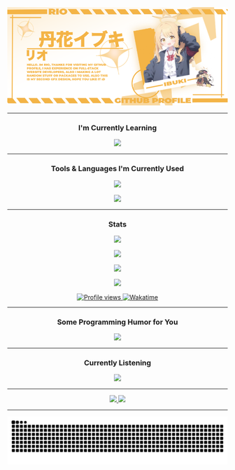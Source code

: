 <picture>
  <img src='./assets/github_banner_2.png' />
</picture>

---
<h3 align='center'>I'm Currently Learning</h3>
<p align='center'>
  <picture>
    <img src='https://skillicons.dev/icons?i=cs,c,cpp,flutter,java,laravel,postgresql'/>
  </picture>
</p>

---

<h3 align='center'>Tools & Languages I'm Currently Used</h3>
<p align='center'>
  <picture>
    <img src='https://skillicons.dev/icons?i=java,js,ts,py,html,css,react,tailwindcss,github,git,nodejs,gradle,vscode,express,mysql,postgresql,mongodb,laravel,discordjs,figma,idea,npm&perline=11'/>
  </picture>
</p>
<p align='center'>
  <picture>
    <img src='https://skillicons.dev/icons?i=ae,blender,ps,unreal,pr&perline=10'/>
  </picture>
</p>

---

<div align='center'>
  <h3>Stats</h3>

  <p>
    <picture>
      <source
        srcset='https://github-readme-stats.vercel.app/api/top-langs?username=nokarin-dev&show_icons=true&locale=en&layout=compact&theme=transparent&hide_border=true'
        media='(prefers-color-scheme: dark)'
      />
      <source
        srcset='https://github-readme-stats.vercel.app/api/top-langs?username=nokarin-dev&show_icons=true'
        media='(prefers-color-scheme: light), (prefers-color-scheme: no-preference)'
      />
      <img src='https://github-readme-stats.vercel.app/api/top-langs?username=nokarin-dev&show_icons=true' />
    </picture>
  </p>

  <p>
    <picture>
      <source
        srcset='https://github-readme-stats.vercel.app/api?username=nokarin-dev&include_all_commits=true&show_icons=true&locale=en&theme=transparent&hide_border=true'
        media='(prefers-color-scheme: dark)'
      />
      <source
        srcset='https://github-readme-stats.vercel.app/api?username=nokarin-dev&show_icons=true'
        media='(prefers-color-scheme: light), (prefers-color-scheme: no-preference)'
      />
      <img src='https://github-readme-stats.vercel.app/api?username=nokarin-dev&show_icons=true' />
    </picture>
  </p>

  <p>
    <picture>
      <source
        srcset='https://github-readme-streak-stats.herokuapp.com/?user=nokarin-dev&show_icons=true&theme=transparent&locale=en&theme=transparent&hide_border=true'
        media='(prefers-color-scheme: dark)'
      />
      <source
        srcset='https://github-readme-streak-stats.herokuapp.com/?user=nokarin-dev&show_icons=true'
        media='(prefers-color-scheme: light), (prefers-color-scheme: no-preference)'
      />
      <img src='https://github-readme-streak-stats.herokuapp.com/?user=nokarin-dev&show_icons=true' />
    </picture>
  </p>

  <p>
    <picture>
      <source
        srcset='https://github-readme-stats.vercel.app/api/wakatime?username=brokenedtz&show_icons=true&layout=compact&theme=transparent&hide_border=true'
        media='(prefers-color-scheme: dark)'
      />
      <source
        srcset='https://github-readme-stats.vercel.app/api/wakatime?username=brokenedtz&show_icons=true'
        media='(prefers-color-scheme: light), (prefers-color-scheme: no-preference)'
      />
      <img src='https://github-readme-stats.vercel.app/api/wakatime?username=brokenedtz&show_icons=true' />
    </picture>
  </p>
  
  <p>
    <a href='https://github.com/nokarin-dev'>
      <img src='https://komarev.com/ghpvc/?username=quit75gaming&label=Profile%20Views&color=00ff6e&style=flat' alt='Profile views' />
    </a>
    <a href='https://wakatime.com/@brokenedtz'>
      <img src='https://wakatime.com/badge/user/48eebc5a-4806-4cf7-ba04-cdc9d5c29b8f.svg' alt='Wakatime' />
    </a>
  </p>
</div>

---

<h3 align='center'>Some Programming Humor for You</h3>
<div align="center">
  <picture>
    <img src="https://readme-jokes.vercel.app/api?theme=default" />
  </picture>
</div>

---

<h3 align='center'>Currently Listening</h3>
<div align="center">
  <picture>
    <img src="https://spotify-github-profile.kittinanx.com/api/view?uid=31j2y46lpoffglel3rrpccvecumq&cover_image=true&theme=natemoo-re&show_offline=false&background_color=121212&interchange=false&bar_color=404db0&bar_color_cover=false" />
  </picture>
</div>

---

<div align='center'>
  <a href='https://discord.strivo.xyz'>
    <img src='https://skillicons.dev/icons?i=discord' />
  </a>
  <a href='https://github.com/nokarin-dev'>
    <img src='https://skillicons.dev/icons?i=github' />
  </a>
</div>

---

<div align='center'>
  <picture>
    <img src='https://raw.githubusercontent.com/nokarin-dev/nokarin-dev/output/snake.svg' />
  </picture>
</div>
